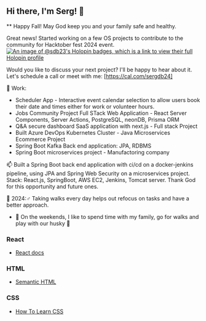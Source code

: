 ## Hi there, I'm Serg! 👋

** Happy Fall! May God keep you and your family safe and healthy.

Great news! Started working on a few OS projects to contribute to the community for Hacktober fest 2024 event.
[![An image of @sdb23's Holopin badges, which is a link to view their full Holopin profile](https://holopin.me/sdb23)](https://holopin.io/@sdb23)


Would you like to discuss your next project? I'll be happy to hear about it. Let's schedule a call or meet with me: [https://cal.com/sergdb24]

📐 Work:
- Scheduler App - Interactive event calendar selection to allow users book their date and times either for work or volunteer hours.
- Jobs Community Project Full STack Web Application - React Server Components, Server Actions, PostgreSQL, neonDB, Prisma ORM
- Q&A secure dashboard SaaS application with next.js - Full stack Project 
- Built Azure DevOps Kubernetes Cluster - Java Microservices Ecommerce Project
- Spring Boot Kafka Back end application: JPA, RDBMS
- Spring Boot microservices project - Manufactoring company

📫 Built a Spring Boot back end application with ci/cd on a docker-jenkins pipeline, using JPA and Spring Web Security on a microservices project. Stack: React.js, SpringBoot, AWS EC2, Jenkins, Tomcat server. Thank God for this opportunity and future ones.
 
📐 2024:♂ Taking walks every day helps out refocus on tasks and have a better approach.

- 💬 On the weekends, I like to spend time with my family, go for walks and play with our husky 🐾

### React

- [React docs](https://reactjs.org/docs/getting-started.html)

### HTML

- [Semantic HTML](https://internetingishard.com/html-and-css/semantic-html/)

### CSS

- [How To Learn CSS](https://www.smashingmagazine.com/2019/01/how-to-learn-css/)

<!--
**sdbeng/sdbeng** is a ✨ _special_ ✨ repository because its `README.md` (this file) appears on your GitHub profile.

Here are some ideas to get you started:

- 🔭 I’m currently working on ...
- 🌱 I’m currently learning ...
- 👯 I’m looking to collaborate on ...
- 🤔 I’m looking for help with ...
- 💬 Ask me about ...
- 📫 How to reach me: ...
- 😄 Pronouns: ...
- ⚡ Fun fact: ...
-->


